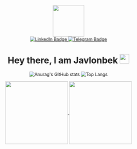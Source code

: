
<div id="header" align="center">
  <img src="https://media.giphy.com/media/M9gbBd9nbDrOTu1Mqx/giphy.gif" width="100"/>
  <div id="badges">
  <a href="https://www.linkedin.com/in/javlon-rahmatullaev-874933232/">
    <img src="https://img.shields.io/badge/LinkedIn-blue?style=for-the-badge&logo=linkedin&logoColor=white" alt="LinkedIn Badge"/>
  </a>
  <a href="https://t.me/MUATT2021">
    <img src="https://img.shields.io/badge/Telegram-red?style=for-the-badge&logo=telegram&logoColor=white" alt="Telegram Badge"/>
  </a>
</div>
<h1>
  Hey there, I am Javlonbek
  <img src="https://media.giphy.com/media/hvRJCLFzcasrR4ia7z/giphy.gif" width="30px"/>
</h1>
  
![Anurag's GitHub stats](https://github-readme-stats.vercel.app/api?username=Javlonbek-dev&show_icons=true&theme=radical)
![Top Langs](https://github-readme-stats.vercel.app/api/top-langs/?username=Javlonbek-dev&langs_count=8)
 
<a href="https://github.com/anuraghazra/github-readme-stats">
  <img height=200 align="center" src="https://github-readme-stats.vercel.app/api?username=Javlonbek-dev" />
</a>
<a href="https://github.com/anuraghazra/convoychat">
  <img height=200 align="center" src="https://github-readme-stats.vercel.app/api/top-langs?username=Javlonbek-dev&layout=compact&langs_count=8&card_width=320" />
</a>
